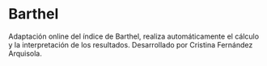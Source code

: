 # Barthel
Adaptación online del índice de Barthel, realiza automáticamente el cálculo y la interpretación de los resultados. Desarrollado por Cristina Fernández Arquisola.
